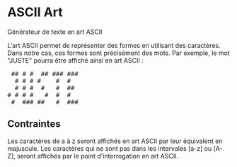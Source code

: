 # ASCII Art
Générateur de texte en art ASCII

L'art ASCII permet de représenter des formes en utilisant des caractères. Dans notre cas, ces formes sont précisément des mots. Par exemple, le mot "JUSTE" pourra être affiché ainsi en art ASCII :

<pre>
 ## # #  ## ### ### 
  # # # #    #  #
  # # #  #   #  ##
# # # #   #  #  #
 #  ### ##   #  ###
</pre>

## Contraintes

Les caractères de a à z seront affichés en art ASCII par leur équivalent en majuscule.
Les caractères qui ne sont pas dans les intervales [a-z] ou [A-Z], seront affichés par le point d'interrogation en art ASCII.
